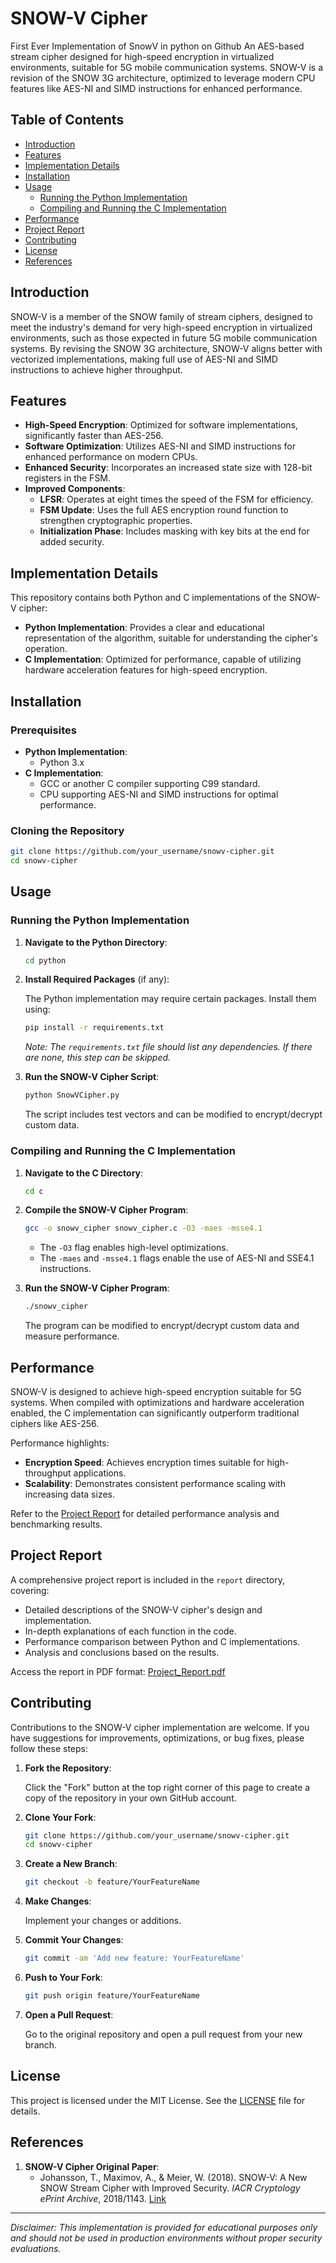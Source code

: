 # SNOW-V Cipher

First Ever Implementation of SnowV in python on Github
An AES-based stream cipher designed for high-speed encryption in virtualized environments, suitable for 5G mobile communication systems. SNOW-V is a revision of the SNOW 3G architecture, optimized to leverage modern CPU features like AES-NI and SIMD instructions for enhanced performance.

## Table of Contents

- [Introduction](#introduction)
- [Features](#features)
- [Implementation Details](#implementation-details)
- [Installation](#installation)
- [Usage](#usage)
  - [Running the Python Implementation](#running-the-python-implementation)
  - [Compiling and Running the C Implementation](#compiling-and-running-the-c-implementation)
- [Performance](#performance)
- [Project Report](#project-report)
- [Contributing](#contributing)
- [License](#license)
- [References](#references)

## Introduction

SNOW-V is a member of the SNOW family of stream ciphers, designed to meet the industry's demand for very high-speed encryption in virtualized environments, such as those expected in future 5G mobile communication systems. By revising the SNOW 3G architecture, SNOW-V aligns better with vectorized implementations, making full use of AES-NI and SIMD instructions to achieve higher throughput.

## Features

- **High-Speed Encryption**: Optimized for software implementations, significantly faster than AES-256.
- **Software Optimization**: Utilizes AES-NI and SIMD instructions for enhanced performance on modern CPUs.
- **Enhanced Security**: Incorporates an increased state size with 128-bit registers in the FSM.
- **Improved Components**:
  - **LFSR**: Operates at eight times the speed of the FSM for efficiency.
  - **FSM Update**: Uses the full AES encryption round function to strengthen cryptographic properties.
  - **Initialization Phase**: Includes masking with key bits at the end for added security.

## Implementation Details

This repository contains both Python and C implementations of the SNOW-V cipher:

- **Python Implementation**: Provides a clear and educational representation of the algorithm, suitable for understanding the cipher's operation.
- **C Implementation**: Optimized for performance, capable of utilizing hardware acceleration features for high-speed encryption.

## Installation

### Prerequisites

- **Python Implementation**:
  - Python 3.x
- **C Implementation**:
  - GCC or another C compiler supporting C99 standard.
  - CPU supporting AES-NI and SIMD instructions for optimal performance.

### Cloning the Repository

```bash
git clone https://github.com/your_username/snowv-cipher.git
cd snowv-cipher
```

## Usage

### Running the Python Implementation

1. **Navigate to the Python Directory**:

   ```bash
   cd python
   ```

2. **Install Required Packages** (if any):

   The Python implementation may require certain packages. Install them using:

   ```bash
   pip install -r requirements.txt
   ```

   *Note: The `requirements.txt` file should list any dependencies. If there are none, this step can be skipped.*

3. **Run the SNOW-V Cipher Script**:

   ```bash
   python SnowVCipher.py
   ```

   The script includes test vectors and can be modified to encrypt/decrypt custom data.

### Compiling and Running the C Implementation

1. **Navigate to the C Directory**:

   ```bash
   cd c
   ```

2. **Compile the SNOW-V Cipher Program**:

   ```bash
   gcc -o snowv_cipher snowv_cipher.c -O3 -maes -msse4.1
   ```

   - The `-O3` flag enables high-level optimizations.
   - The `-maes` and `-msse4.1` flags enable the use of AES-NI and SSE4.1 instructions.

3. **Run the SNOW-V Cipher Program**:

   ```bash
   ./snowv_cipher
   ```

   The program can be modified to encrypt/decrypt custom data and measure performance.

## Performance

SNOW-V is designed to achieve high-speed encryption suitable for 5G systems. When compiled with optimizations and hardware acceleration enabled, the C implementation can significantly outperform traditional ciphers like AES-256.

Performance highlights:

- **Encryption Speed**: Achieves encryption times suitable for high-throughput applications.
- **Scalability**: Demonstrates consistent performance scaling with increasing data sizes.

Refer to the [Project Report](#project-report) for detailed performance analysis and benchmarking results.

## Project Report

A comprehensive project report is included in the `report` directory, covering:

- Detailed descriptions of the SNOW-V cipher's design and implementation.
- In-depth explanations of each function in the code.
- Performance comparison between Python and C implementations.
- Analysis and conclusions based on the results.

Access the report in PDF format: [Project_Report.pdf](report/Project_Report.pdf)

## Contributing

Contributions to the SNOW-V cipher implementation are welcome. If you have suggestions for improvements, optimizations, or bug fixes, please follow these steps:

1. **Fork the Repository**:

   Click the "Fork" button at the top right corner of this page to create a copy of the repository in your own GitHub account.

2. **Clone Your Fork**:

   ```bash
   git clone https://github.com/your_username/snowv-cipher.git
   cd snowv-cipher
   ```

3. **Create a New Branch**:

   ```bash
   git checkout -b feature/YourFeatureName
   ```

4. **Make Changes**:

   Implement your changes or additions.

5. **Commit Your Changes**:

   ```bash
   git commit -am 'Add new feature: YourFeatureName'
   ```

6. **Push to Your Fork**:

   ```bash
   git push origin feature/YourFeatureName
   ```

7. **Open a Pull Request**:

   Go to the original repository and open a pull request from your new branch.

## License

This project is licensed under the MIT License. See the [LICENSE](LICENSE) file for details.

## References

1. **SNOW-V Cipher Original Paper**:
   - Johansson, T., Maximov, A., & Meier, W. (2018). SNOW-V: A New SNOW Stream Cipher with Improved Security. *IACR Cryptology ePrint Archive*, 2018/1143. [Link](https://eprint.iacr.org/2018/1143.pdf)

---

*Disclaimer: This implementation is provided for educational purposes only and should not be used in production environments without proper security evaluations.*
